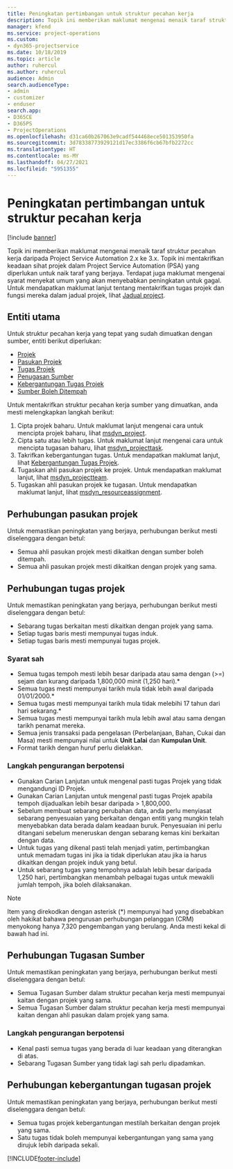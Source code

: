 ```yaml
---
title: Peningkatan pertimbangan untuk struktur pecahan kerja
description: Topik ini memberikan maklumat mengenai menaik taraf struktur pecahan kerja daripada Project Service Automation 2.x ke 3.x.
manager: kfend
ms.service: project-operations
ms.custom:
- dyn365-projectservice
ms.date: 10/18/2019
ms.topic: article
author: ruhercul
ms.author: ruhercul
audience: Admin
search.audienceType:
- admin
- customizer
- enduser
search.app:
- D365CE
- D365PS
- ProjectOperations
ms.openlocfilehash: d31ca60b267063e9cadf544468ece501353950fa
ms.sourcegitcommit: 3d78338773929121d17ec3386f6cb67bfb2272cc
ms.translationtype: HT
ms.contentlocale: ms-MY
ms.lasthandoff: 04/27/2021
ms.locfileid: "5951355"
---
```

# <a name="upgrade-considerations-for-the-work-breakdown-structure"></a>Peningkatan pertimbangan untuk struktur pecahan kerja

[!include [banner](../includes/psa-now-project-operations.md)]

Topik ini memberikan maklumat mengenai menaik taraf struktur pecahan kerja daripada Project Service Automation 2.x ke 3.x. Topik ini mentakrifkan keadaan sihat projek dalam Project Service Automation (PSA) yang diperlukan untuk naik taraf yang berjaya. Terdapat juga maklumat mengenai syarat menyekat umum yang akan menyebabkan peningkatan untuk gagal. Untuk mendapatkan maklumat lanjut tentang mentakrifkan tugas projek dan fungsi mereka dalam jadual projek, lihat [Jadual project](project-creating.md).

## <a name="key-entities"></a>Entiti utama
Untuk struktur pecahan kerja yang tepat yang sudah dimuatkan dengan sumber, entiti berikut diperlukan:

- [Projek](/dynamics365/customerengagement/on-premises/developer/entities/msdyn_project)
- [Pasukan Projek](/dynamics365/customerengagement/on-premises/developer/entities/msdyn_projectteam)
- [Tugas Projek](/dynamics365/customerengagement/on-premises/developer/entities/msdyn_projecttask)
- [Penugasan Sumber](/dynamics365/customerengagement/on-premises/developer/entities/msdyn_resourceassignment)
- [Kebergantungan Tugas Projek](/dynamics365/customerengagement/on-premises/developer/entities/msdyn_projecttaskdependency)
- [Sumber Boleh Ditempah](/dynamics365/customerengagement/on-premises/developer/entities/bookableresource)

Untuk mentakrifkan struktur pecahan kerja sumber yang dimuatkan, anda mesti melengkapkan langkah berikut:

1. Cipta projek baharu. Untuk maklumat lanjut mengenai cara untuk mencipta projek baharu, lihat [msdyn_project](/dynamics365/customerengagement/on-premises/developer/entities/msdyn_project).
2. Cipta satu atau lebih tugas. Untuk maklumat lanjut mengenai cara untuk mencipta tugasan baharu, lihat [msdyn_projecttask](/dynamics365/customerengagement/on-premises/developer/entities/msdyn_projecttask).
3. Takrifkan kebergantungan tugas. Untuk mendapatkan maklumat lanjut, lihat [Kebergantungan Tugas Projek](/dynamics365/customerengagement/on-premises/developer/entities/msdyn_projecttaskdependency).
4. Tugaskan ahli pasukan projek ke projek. Untuk mendapatkan maklumat lanjut, lihat [msdyn_projectteam](/dynamics365/customerengagement/on-premises/developer/entities/msdyn_projectteam).
5. Tugaskan ahli pasukan projek ke tugasan. Untuk mendapatkan maklumat lanjut, lihat [msdyn_resourceassignment](/dynamics365/customerengagement/on-premises/developer/entities/msdyn_resourceassignment).

## <a name="project-team-relationships"></a>Perhubungan pasukan projek

Untuk memastikan peningkatan yang berjaya, perhubungan berikut mesti diselenggara dengan betul:
- Semua ahli pasukan projek mesti dikaitkan dengan sumber boleh ditempah.
- Semua ahli pasukan projek mesti dikaitkan dengan projek yang sama. 

## <a name="project-task-relationships"></a>Perhubungan tugas projek
Untuk memastikan peningkatan yang berjaya, perhubungan berikut mesti diselenggara dengan betul:

- Sebarang tugas berkaitan mesti dikaitkan dengan projek yang sama.
- Setiap tugas baris mesti mempunyai tugas induk.
- Setiap tugas baris mesti mempunyai tugas projek.

### <a name="valid-conditions"></a>Syarat sah

- Semua tugas tempoh mesti lebih besar daripada atau sama dengan (>=) sejam dan kurang daripada 1,800,000 minit (1,250 hari).*
- Semua tugas mesti mempunyai tarikh mula tidak lebih awal daripada 01/01/2000.*
- Semua tugas mesti mempunyai tarikh mula tidak melebihi 17 tahun dari hari sekarang.*
- Semua tugas mesti mempunyai tarikh mula lebih awal atau sama dengan tarikh penamat mereka.
- Semua jenis transaksi pada pengelasan (Perbelanjaan, Bahan, Cukai dan Masa) mesti mempunyai nilai untuk **Unit Lalai** dan **Kumpulan Unit**.
- Format tarikh dengan huruf perlu dielakkan.

### <a name="potential-mitigation-steps"></a>Langkah pengurangan berpotensi
- Gunakan Carian Lanjutan untuk mengenal pasti tugas Projek yang tidak mengandungi ID Projek.
- Gunakan Carian Lanjutan untuk mengenal pasti tugas Projek apabila tempoh dijadualkan lebih besar daripada > 1,800,000.
- Sebelum membuat sebarang perubahan data, anda perlu menyiasat sebarang penyesuaian yang berkaitan dengan entiti yang mungkin telah menyebabkan data berada dalam keadaan buruk. Penyesuaian ini perlu ditangani sebelum meneruskan dengan sebarang kemas kini berkaitan dengan data.
- Untuk tugas yang dikenal pasti telah menjadi yatim, pertimbangkan untuk memadam tugas ini jika ia tidak diperlukan atau jika ia harus dikaitkan dengan projek induk yang betul.
- Untuk sebarang tugas yang tempohnya adalah lebih besar daripada 1,250 hari, pertimbangkan menambah pelbagai tugas untuk mewakili jumlah tempoh, jika boleh dilaksanakan.

> [!NOTE]
> Item yang direkodkan dengan asterisk (\*) mempunyai had yang disebabkan oleh hakikat bahawa pengurusan perhubungan pelanggan (CRM) menyokong hanya 7,320 pengembangan yang berulang. Anda mesti kekal di bawah had ini.

## <a name="resource-assignment-relationships"></a>Perhubungan Tugasan Sumber
Untuk memastikan peningkatan yang berjaya, perhubungan berikut mesti diselenggara dengan betul:

- Semua Tugasan Sumber dalam struktur pecahan kerja mesti mempunyai kaitan dengan projek yang sama.
- Semua Tugasan Sumber dalam struktur pecahan kerja mesti mempunyai kaitan dengan ahli pasukan dalam projek yang sama.

### <a name="potential-mitigation-steps"></a>Langkah pengurangan berpotensi
- Kenal pasti semua tugas yang berada di luar keadaan yang diterangkan di atas.  
- Sebarang Tugasan Sumber yang tidak lagi sah perlu dipadamkan.

## <a name="project-task-dependency-relationships"></a>Perhubungan kebergantungan tugasan projek
Untuk memastikan peningkatan yang berjaya, perhubungan berikut mesti diselenggara dengan betul:

- Semua tugas projek kebergantungan mestilah berkaitan dengan projek yang sama.
- Satu tugas tidak boleh mempunyai kebergantungan yang sama yang dirujuk lebih daripada sekali.


[!INCLUDE[footer-include](../includes/footer-banner.md)]